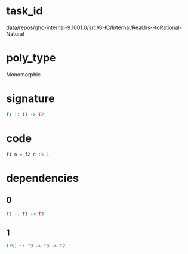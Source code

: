 
# task_id
data/repos/ghc-internal-9.1001.0/src/GHC/Internal/Real.hs--toRational-Natural

# poly_type
Monomorphic

# signature
```haskell
f1 :: T1 -> T2
```   

# code
```haskell
f1 n = f2 n :% 1
```

# dependencies
## 0
```haskell
f2 :: T1 -> T3
```
## 1
```haskell
(:%) :: T3 -> T3 -> T2
```
